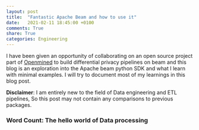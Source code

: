 ```yaml
---
layout: post
title:  "Fantastic Apache Beam and how to use it"
date:   2021-02-11 18:45:00 +0100
comments: True
share: True
categories: Engineering
---
```


I have been given an opportunity of collaborating on an open source project part of [Openmined](https://github.com/OpenMined) to build differential privacy pipelines on beam and this blog is an exploration into the Apache beam python SDK and what I learn with minimal examples. I will try to document most of my learnings in this blog post. 

**Disclaimer**: I am entirely new to the field of Data engineering and ETL pipelines, So this post may not contain any comparisons to previous packages. 

### Word Count: The hello world of Data processing


